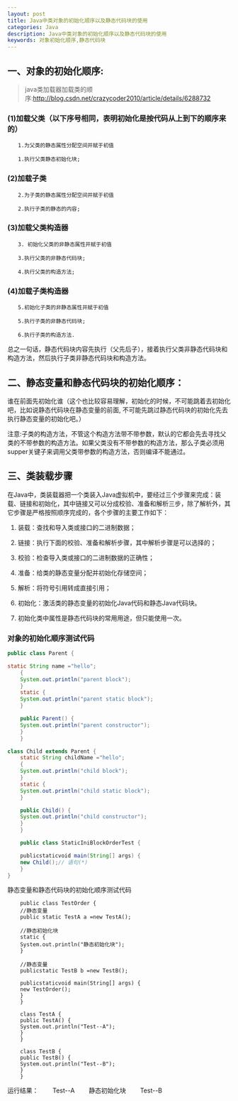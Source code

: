 ```yaml
---
layout: post
title: Java中类对象的初始化顺序以及静态代码块的使用
categories: Java
description: Java中类对象的初始化顺序以及静态代码块的使用
keywords: 对象初始化顺序,静态代码块
---
```


## 一、对象的初始化顺序:
>java类加载器加载类的顺序:<http://blog.csdn.net/crazycoder2010/article/details/6288732>

### (1)加载父类（以下序号相同，表明初始化是按代码从上到下的顺序来的）
	
	　　1.为父类的静态属性分配空间并赋于初值
	
	　　1.执行父类静态初始化块;

### (2)加载子类

	　　2.为子类的静态属性分配空间并赋于初值
	
	　　2.执行子类的静态的内容;

### (3)加载父类构造器
	　　3. 初始化父类的非静态属性并赋于初值
	
	　　3.执行父类的非静态代码块;
	
	　　4.执行父类的构造方法;
### (4)加载子类构造器
	　　5.初始化子类的非静态属性并赋于初值
	
	　　5.执行子类的非静态代码块;
	
	　　6.执行子类的构造方法.

总之一句话，静态代码块内容先执行（父先后子），接着执行父类非静态代码块和构造方法，然后执行子类非静态代码块和构造方法。

## 二、静态变量和静态代码块的初始化顺序：

谁在前面先初始化谁（这个也比较容易理解，初始化的时候，不可能跳着去初始化吧，比如说静态代码块在静态变量的前面,  不可能先跳过静态代码块的初始化先去执行静态变量的初始化吧。）


注意:子类的构造方法，不管这个构造方法带不带参数，默认的它都会先去寻找父类的不带参数的构造方法。如果父类没有不带参数的构造方法，那么子类必须用supper关键子来调用父类带参数的构造方法，否则编译不能通过。

## 三、类装载步骤
在Java中，类装载器把一个类装入Java虚拟机中，要经过三个步骤来完成：装载、链接和初始化，其中链接又可以分成校验、准备和解析三步，除了解析外，其它步骤是严格按照顺序完成的，各个步骤的主要工作如下：

1. 装载：查找和导入类或接口的二进制数据；

2. 链接：执行下面的校验、准备和解析步骤，其中解析步骤是可以选择的；

3. 校验：检查导入类或接口的二进制数据的正确性；

4. 准备：给类的静态变量分配并初始化存储空间；

5. 解析：将符号引用转成直接引用；

6. 初始化：激活类的静态变量的初始化Java代码和静态Java代码块。

7. 初始化类中属性是静态代码块的常用用途，但只能使用一次。

### 对象的初始化顺序测试代码

```java
public class Parent {

static String name ="hello";
	{
	System.out.println("parent block");
	}
	static {
	System.out.println("parent static block");
	}

	public Parent() {
	System.out.println("parent constructor");
	}
	}

class Child extends Parent {
	static String childName ="hello";
	{
	System.out.println("child block");
	}
	static {
	System.out.println("child static block");
	}

	public Child() {
	System.out.println("child constructor");
	}
	}

	public class StaticIniBlockOrderTest {

	publicstaticvoid main(String[] args) {
	new Child();// 语句(*)
	}
}

```

静态变量和静态代码块的初始化顺序测试代码
```
	public class TestOrder {
	//静态变量
	public static TestA a =new TestA();
	
	//静态初始化块
	static {
	System.out.println("静态初始化块");
	}
	
	//静态变量
	publicstatic TestB b =new TestB();
	
	publicstaticvoid main(String[] args) {
	new TestOrder();
	}
	}
	
	class TestA {
	public TestA() {
	System.out.println("Test--A");
	}
	}
	
	class TestB {
	public TestB() {
	System.out.println("Test--B");
	}
	}
```

运行结果：
　　Test--A 
 　　静态初始化块 
 　　Test--B

